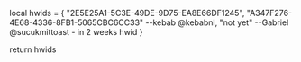 local hwids = {
"2E5E25A1-5C3E-49DE-9D75-EA8E66DF1245",
"A347F276-4E68-4336-8FB1-5065CBC6CC33" --kebab @kebabnl,
"not yet" --Gabriel @sucukmittoast - in 2 weeks hwid
}

return hwids
